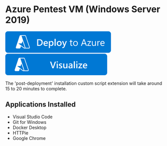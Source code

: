 # Azure Pentest VM (Windows Server 2019)

[![Deploy To Azure](https://raw.githubusercontent.com/Azure/azure-quickstart-templates/master/1-CONTRIBUTION-GUIDE/images/deploytoazure.svg?sanitize=true)](https://portal.azure.com/#create/Microsoft.Template/uri/https%3A%2F%2Fraw.githubusercontent.com%2Fdavidokeyode%2Fazure-offensive%2Fmaster%2Fpentest-vm-win-template%2Fazuredeploy.json)
[![Visualize](https://raw.githubusercontent.com/Azure/azure-quickstart-templates/master/1-CONTRIBUTION-GUIDE/images/visualizebutton.svg?sanitize=true)](http://armviz.io/#/?load=https://portal.azure.com/#create/Microsoft.Template/uri/https%3A%2F%2Fraw.githubusercontent.com%2Fdavidokeyode%2Fazure-offensive%2Fmaster%2Fpentest-vm-win-template%2Fazuredeploy.json)   


The 'post-deployment' installation custom script extension will take around 15 to 20 minutes to complete.

## Applications Installed
- Visual Studio Code
- Git for Windows
- Docker Desktop
- HTTPie 
- Google Chrome

